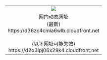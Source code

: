 ﻿<table>
  <tr></tr>
  <tr><td colspan=2 align=center><img src="https://d36zc4cmia6wlb.cloudfront.net/Up/oGate.jpg" /></td></tr>
  <tr><td colspan=2 align=center>网门动态网址<br/>(最新)
<br>https://d36zc4cmia6wlb.cloudfront.net
<br/><br/>(以下网址可能失效)
<br>https://d2o3lpj06x29k4.cloudfront.net
    </td>
  </tr>
</table>
